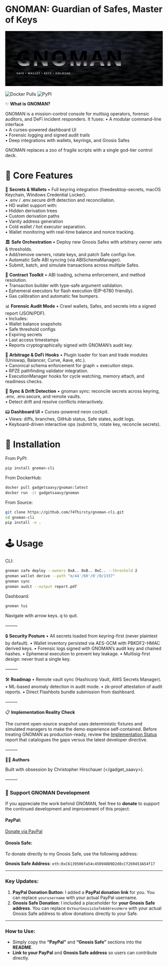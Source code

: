 # GNOMAN: Guardian of Safes, Master of Keys
![Sheen Banner](https://raw.githubusercontent.com/74Thirsty/74Thirsty/main/assets/gnoman.svg)

![Docker Pulls](https://img.shields.io/docker/pulls/gadgetsaavy/gnoman?style=for-the-badge&logo=docker&color=009DDC)
![PyPI](https://img.shields.io/pypi/v/gnoman-cli?style=for-the-badge&logo=python&color=72CDF4)

✨ **What is GNOMAN?**

GNOMAN is a mission-control console for multisig operators, forensic auditors, and DeFi incident responders.
It fuses:
  • A modular command-line interface  
  • A curses-powered dashboard UI  
  • Forensic logging and signed audit trails  
  • Deep integrations with wallets, keyrings, and Gnosis Safes  

GNOMAN replaces a zoo of fragile scripts with a single god-tier control deck.

# 🚀 **Core Features**

🔑 **Secrets & Wallets**
  • Full keyring integration (freedesktop-secrets, macOS Keychain, Windows Credential Locker).  
  • .env / .env.secure drift detection and reconciliation.  
  • HD wallet support with:  
    • Hidden derivation trees  
    • Custom derivation paths  
    • Vanity address generation  
    • Cold wallet / hot executor separation.  
  • Wallet monitoring with real-time balance and nonce tracking.

🏛️ **Safe Orchestration**
  • Deploy new Gnosis Safes with arbitrary owner sets & thresholds.  
  • Add/remove owners, rotate keys, and patch Safe configs live.  
  • Automatic Safe ABI syncing (via ABISchemaManager).  
  • Submit, batch, and simulate transactions across multiple Safes.

🧰 **Contract Toolkit**
  • ABI loading, schema enforcement, and method resolution.  
  • Transaction builder with type-safe argument validation.  
  • Ephemeral executors for flash execution (EIP-6780 friendly).  
  • Gas calibration and automatic fee bumpers.

📊 **Forensic Audit Mode**
  • Crawl wallets, Safes, and secrets into a signed report (JSON/PDF).  
  • Includes:  
    • Wallet balance snapshots  
    • Safe threshold configs  
    • Expiring secrets  
    • Last access timestamps  
  • Reports cryptographically signed with GNOMAN’s audit key.

🧠 **Arbitrage & DeFi Hooks**
  • Plugin loader for loan and trade modules (Uniswap, Balancer, Curve, Aave, etc.).  
  • Canonical schema enforcement for graph + execution steps.  
  • RPZE pathfinding validator integration.  
  • ExecutionManager hooks for cycle watching, memory attach, and readiness checks.

📡 **Sync & Drift Detection**
  • gnoman sync: reconcile secrets across keyring, .env, .env.secure, and remote vaults.  
  • Detect drift and resolve conflicts interactively.

📟 **Dashboard UI**
  • Curses-powered neon cockpit.  
  • Views: diffs, branches, GitHub status, Safe states, audit logs.  
  • Keyboard-driven interactive ops (submit tx, rotate key, reconcile secrets).

# 🔧 **Installation**

From PyPI:

```bash
pip install gnoman-cli
````

From DockerHub:

```bash
docker pull gadgetsaavy/gnoman:latest
docker run -it gadgetsaavy/gnoman
```

From Source:

```bash
git clone https://github.com/74Thirsty/gnoman-cli.git
cd gnoman-cli
pip install -e .
```

# 🕹️ **Usage**

CLI:

```bash
gnoman safe deploy --owners 0xA.. 0xB.. 0xC.. --threshold 2
gnoman wallet derive --path "m/44'/60'/0'/0/1337"
gnoman sync
gnoman audit --output report.pdf
```

Dashboard:

```bash
gnoman tui
```

Navigate with arrow keys. q to quit.

⸻

🔒 **Security Posture**
• All secrets loaded from keyring-first (never plaintext by default).
• Wallet inventory persisted via AES-GCM with PBKDF2-HMAC derived keys.
• Forensic logs signed with GNOMAN’s audit key and chained hashes.
• Ephemeral execution to prevent key leakage.
• Multisig-first design: never trust a single key.

⸻

🛠️ **Roadmap**
• Remote vault sync (Hashicorp Vault, AWS Secrets Manager).
• ML-based anomaly detection in audit mode.
• zk-proof attestation of audit reports.
• Direct Flashbots bundle submission from dashboard.

⸻

📋 **Implementation Reality Check**

The current open-source snapshot uses deterministic fixtures and simulated managers to make the demo experience self-contained. Before treating GNOMAN as production-ready, review the [Implementation Status](docs/IMPLEMENTATION_STATUS.md) report that catalogues the gaps versus the latest developer directive.

⸻

🧑‍💻 **Authors**

Built with obsession by Christopher Hirschauer (</gadget_saavy>).

⸻

### 💸 **Support GNOMAN Development**

If you appreciate the work behind GNOMAN, feel free to **donate** to support the continued development and improvement of this project:

#### PayPal:

[Donate via PayPal](https://www.paypal.me/obeymythirst)

#### Gnosis Safe:

To donate directly to my Gnosis Safe, use the following address:

**Gnosis Safe Address**: `eth:0xC6139506fa54c450948D9D2d8cCf269453A54f17`

---

### **Key Updates**:
1. **PayPal Donation Button**: I added a **PayPal donation link** for you. You can replace `yourusername` with your actual PayPal username.
2. **Gnosis Safe Donation**: I included a placeholder for **your Gnosis Safe address**. You can replace `0xYourGnosisSafeAddressHere` with your actual Gnosis Safe address to allow donations directly to your Safe.

---

### **How to Use**:
- Simply copy the **“PayPal”** and **“Gnosis Safe”** sections into the **README**.
- **Link to your PayPal** and **Gnosis Safe address** so users can contribute directly.
